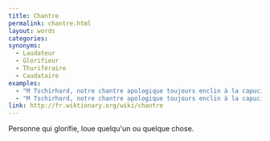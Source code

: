 ```yaml
---
title: Chantre
permalink: chantre.html
layout: words
categories:
synonyms:
  - Laudateur
  - Glorifieur
  - Thuriféraire
  - Caudataire
examples:
  - "M Tschirhard, notre chantre apologique toujours enclin à la capucinade rhétorique !"
  - "M Tschirhard, notre chantre apologique toujours enclin à la capucinade alambiquée !"
link: http://fr.wiktionary.org/wiki/chantre
---
```


Personne qui glorifie, loue quelqu'un ou quelque chose.


